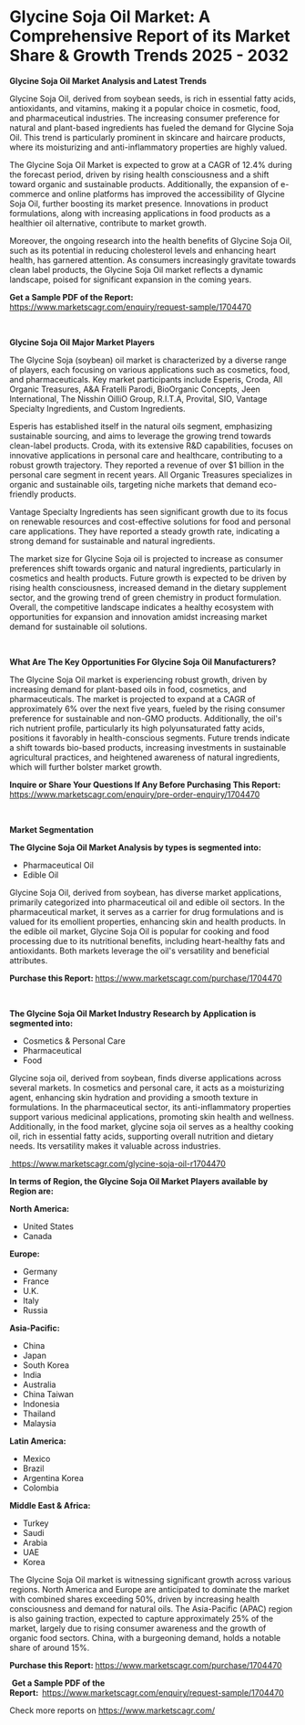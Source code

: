 <p><h1>Glycine Soja Oil Market: A Comprehensive Report of its Market Share & Growth Trends 2025 - 2032</h1></p><p><strong>Glycine Soja Oil Market Analysis and Latest Trends</strong></p>
<p><p>Glycine Soja Oil, derived from soybean seeds, is rich in essential fatty acids, antioxidants, and vitamins, making it a popular choice in cosmetic, food, and pharmaceutical industries. The increasing consumer preference for natural and plant-based ingredients has fueled the demand for Glycine Soja Oil. This trend is particularly prominent in skincare and haircare products, where its moisturizing and anti-inflammatory properties are highly valued. </p><p>The Glycine Soja Oil Market is expected to grow at a CAGR of 12.4% during the forecast period, driven by rising health consciousness and a shift toward organic and sustainable products. Additionally, the expansion of e-commerce and online platforms has improved the accessibility of Glycine Soja Oil, further boosting its market presence. Innovations in product formulations, along with increasing applications in food products as a healthier oil alternative, contribute to market growth. </p><p>Moreover, the ongoing research into the health benefits of Glycine Soja Oil, such as its potential in reducing cholesterol levels and enhancing heart health, has garnered attention. As consumers increasingly gravitate towards clean label products, the Glycine Soja Oil market reflects a dynamic landscape, poised for significant expansion in the coming years.</p></p>
<p><strong>Get a Sample PDF of the Report:&nbsp;</strong> <a href="https://www.marketscagr.com/enquiry/request-sample/1704470?utm_campaign=2383&utm_medium=2&utm_source=Github&utm_content=ia&utm_term=27032025&utm_id=glycine-soja-oil">https://www.marketscagr.com/enquiry/request-sample/1704470</a></p>
<p>&nbsp;</p>
<p><strong>Glycine Soja Oil Major Market Players</strong></p>
<p><p>The Glycine Soja (soybean) oil market is characterized by a diverse range of players, each focusing on various applications such as cosmetics, food, and pharmaceuticals. Key market participants include Esperis, Croda, All Organic Treasures, A&A Fratelli Parodi, BioOrganic Concepts, Jeen International, The Nisshin OilliO Group, R.I.T.A, Provital, SIO, Vantage Specialty Ingredients, and Custom Ingredients.</p><p>Esperis has established itself in the natural oils segment, emphasizing sustainable sourcing, and aims to leverage the growing trend towards clean-label products. Croda, with its extensive R&D capabilities, focuses on innovative applications in personal care and healthcare, contributing to a robust growth trajectory. They reported a revenue of over $1 billion in the personal care segment in recent years. All Organic Treasures specializes in organic and sustainable oils, targeting niche markets that demand eco-friendly products.</p><p>Vantage Specialty Ingredients has seen significant growth due to its focus on renewable resources and cost-effective solutions for food and personal care applications. They have reported a steady growth rate, indicating a strong demand for sustainable and natural ingredients.</p><p>The market size for Glycine Soja oil is projected to increase as consumer preferences shift towards organic and natural ingredients, particularly in cosmetics and health products. Future growth is expected to be driven by rising health consciousness, increased demand in the dietary supplement sector, and the growing trend of green chemistry in product formulation. Overall, the competitive landscape indicates a healthy ecosystem with opportunities for expansion and innovation amidst increasing market demand for sustainable oil solutions.</p></p>
<p>&nbsp;</p>
<p><strong>What Are The Key Opportunities For Glycine Soja Oil Manufacturers?</strong></p>
<p><p>The Glycine Soja Oil market is experiencing robust growth, driven by increasing demand for plant-based oils in food, cosmetics, and pharmaceuticals. The market is projected to expand at a CAGR of approximately 6% over the next five years, fueled by the rising consumer preference for sustainable and non-GMO products. Additionally, the oil's rich nutrient profile, particularly its high polyunsaturated fatty acids, positions it favorably in health-conscious segments. Future trends indicate a shift towards bio-based products, increasing investments in sustainable agricultural practices, and heightened awareness of natural ingredients, which will further bolster market growth.</p></p>
<p><strong>Inquire or Share Your Questions If Any Before Purchasing This Report:</strong> <a href="https://www.marketscagr.com/enquiry/pre-order-enquiry/1704470?utm_campaign=2383&utm_medium=2&utm_source=Github&utm_content=ia&utm_term=27032025&utm_id=glycine-soja-oil">https://www.marketscagr.com/enquiry/pre-order-enquiry/1704470</a></p>
<p>&nbsp;</p>
<p><strong>Market Segmentation</strong></p>
<p><strong>The Glycine Soja Oil Market Analysis by types is segmented into:</strong></p>
<p><ul><li>Pharmaceutical Oil</li><li>Edible Oil</li></ul></p>
<p><p>Glycine Soja Oil, derived from soybean, has diverse market applications, primarily categorized into pharmaceutical oil and edible oil sectors. In the pharmaceutical market, it serves as a carrier for drug formulations and is valued for its emollient properties, enhancing skin and health products. In the edible oil market, Glycine Soja Oil is popular for cooking and food processing due to its nutritional benefits, including heart-healthy fats and antioxidants. Both markets leverage the oil's versatility and beneficial attributes.</p></p>
<p><strong>Purchase this Report:&nbsp;</strong><a href="https://www.marketscagr.com/purchase/1704470?utm_campaign=2383&utm_medium=2&utm_source=Github&utm_content=ia&utm_term=27032025&utm_id=glycine-soja-oil">https://www.marketscagr.com/purchase/1704470</a></p>
<p>&nbsp;</p>
<p><strong>The Glycine Soja Oil Market Industry Research by Application is segmented into:</strong></p>
<p><ul><li>Cosmetics & Personal Care</li><li>Pharmaceutical</li><li>Food</li></ul></p>
<p><p>Glycine soja oil, derived from soybean, finds diverse applications across several markets. In cosmetics and personal care, it acts as a moisturizing agent, enhancing skin hydration and providing a smooth texture in formulations. In the pharmaceutical sector, its anti-inflammatory properties support various medicinal applications, promoting skin health and wellness. Additionally, in the food market, glycine soja oil serves as a healthy cooking oil, rich in essential fatty acids, supporting overall nutrition and dietary needs. Its versatility makes it valuable across industries.</p></p>
<p><a href="https://www.marketscagr.com/glycine-soja-oil-r1704470?utm_campaign=2383&utm_medium=2&utm_source=Github&utm_content=ia&utm_term=27032025&utm_id=glycine-soja-oil">&nbsp;https://www.marketscagr.com/glycine-soja-oil-r1704470</a></p>
<p><strong>In terms of Region, the Glycine Soja Oil Market Players available by Region are:</strong></p>
<p>
    <p> <strong> North America: </strong>
        <ul>
            <li>United States</li>
            <li>Canada</li>
        </ul>
        </p> 
    <p> <strong> Europe: </strong>
        <ul>
            <li>Germany</li>
            <li>France</li>
            <li>U.K.</li>
            <li>Italy</li>
            <li>Russia</li>
        </ul>
        </p> 
    <p> <strong> Asia-Pacific: </strong>
        <ul>
            <li>China</li>
            <li>Japan</li>
            <li>South Korea</li>
            <li>India</li>
            <li>Australia</li>
            <li>China Taiwan</li>
            <li>Indonesia</li>
            <li>Thailand</li>
            <li>Malaysia</li>
        </ul>
        </p> 
    <p> <strong> Latin America: </strong>
        <ul>
            <li>Mexico</li>
            <li>Brazil</li>
            <li>Argentina Korea</li>
            <li>Colombia</li>
        </ul>
        </p> 
    <p> <strong> Middle East & Africa: </strong>
        <ul>
            <li>Turkey</li>
            <li>Saudi</li>
            <li>Arabia</li>
            <li>UAE</li>
            <li>Korea</li>
        </ul>
    </p>
    </p>
<p><p>The Glycine Soja Oil market is witnessing significant growth across various regions. North America and Europe are anticipated to dominate the market with combined shares exceeding 50%, driven by increasing health consciousness and demand for natural oils. The Asia-Pacific (APAC) region is also gaining traction, expected to capture approximately 25% of the market, largely due to rising consumer awareness and the growth of organic food sectors. China, with a burgeoning demand, holds a notable share of around 15%.</p></p>
<p><strong>Purchase this Report: </strong><a href="https://www.marketscagr.com/purchase/1704470?utm_campaign=2383&utm_medium=2&utm_source=Github&utm_content=ia&utm_term=27032025&utm_id=glycine-soja-oil">https://www.marketscagr.com/purchase/1704470</a></p>
<p>&nbsp;<strong>Get a Sample PDF of the Report:&nbsp;&nbsp;</strong><a href="https://www.marketscagr.com/enquiry/request-sample/1704470?utm_campaign=2383&utm_medium=2&utm_source=Github&utm_content=ia&utm_term=27032025&utm_id=glycine-soja-oil">https://www.marketscagr.com/enquiry/request-sample/1704470</a></p>
<p><strong></strong></p>
<p>Check more reports on <a href="https://www.marketscagr.com/?utm_campaign=2383&utm_medium=2&utm_source=Github&utm_content=ia&utm_term=27032025&utm_id=glycine-soja-oil">https://www.marketscagr.com/</a></p>